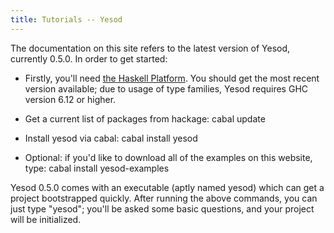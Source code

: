 ```yaml
---
title: Tutorials -- Yesod
---
```

The documentation on this site refers to the latest version of Yesod, currently 0.5.0. In order to get started:

* Firstly, you'll need [the Haskell Platform](http://hackage.haskell.org/platform/). You should get the most recent version available; due to usage of type families, Yesod requires GHC version 6.12 or higher.

* Get a current list of packages from hackage: cabal update

* Install yesod via cabal: cabal install yesod

* Optional: if you'd like to download all of the examples on this website, type: cabal install yesod-examples

Yesod 0.5.0 comes with an executable (aptly named yesod) which can get a project bootstrapped quickly. After running the above commands, you can just type "yesod"; you'll be asked some basic questions, and your project will be initialized.
